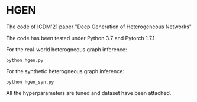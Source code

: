 # HGEN
The code of ICDM'21 paper "Deep Generation of Heterogeneous Networks"

The code has been tested under Python 3.7 and Pytorch 1.7.1

For the real-world heterogneous graph inference:
```
python hgen.py
```

For the synthetic heterogneous graph inference:
```
python hgen_syn.py
```

All the hyperparameters are tuned and dataset have been attached. 
